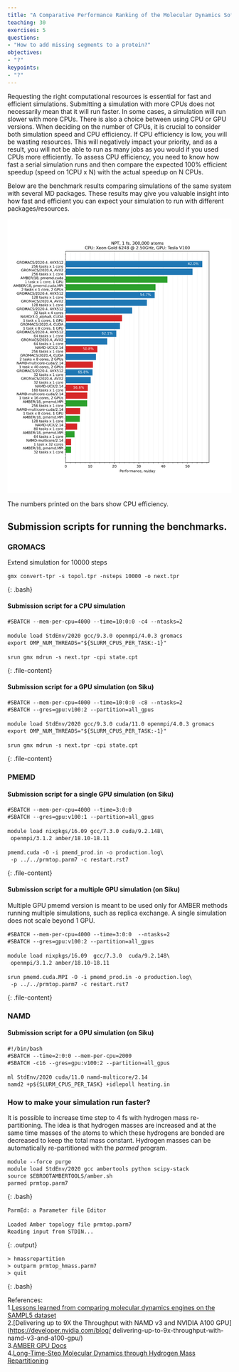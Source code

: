 ```yaml
---
title: "A Comparative Performance Ranking of the Molecular Dynamics Software"
teaching: 30
exercises: 5
questions:
- "How to add missing segments to a protein?"
objectives:
- "?"
keypoints:
- "?"
---
```


Requesting the right computational resources is essential for fast and efficient simulations. Submitting a simulation with more CPUs does not necessarily mean that it will run faster. In some cases, a simulation will run slower with more CPUs. There is also a choice between using CPU or GPU versions. When deciding on the number of CPUs, it is crucial to consider both simulation speed and CPU efficiency. If CPU efficiency is low, you will be wasting resources. This will negatively impact your priority, and as a result, you will not be able to run as many jobs as you would if you used CPUs more efficiently. To assess CPU efficiency, you need to know how fast a serial simulation runs and then compare the expected 100% efficient speedup (speed on 1CPU x N) with the actual speedup on N CPUs.

Below are the benchmark results comparing simulations of the same system with several MD packages. These results may give you valuable insight into how fast and efficient you can expect your simulation to run with different packages/resources.

![](../fig/MD-benchmarks.svg)

The numbers printed on the bars show CPU efficiency.

## Submission scripts for running the benchmarks.
### GROMACS
Extend simulation for 10000 steps
~~~
gmx convert-tpr -s topol.tpr -nsteps 10000 -o next.tpr
~~~
{: .bash}

#### Submission script for a CPU simulation
~~~
#SBATCH --mem-per-cpu=4000 --time=10:0:0 -c4 --ntasks=2

module load StdEnv/2020 gcc/9.3.0 openmpi/4.0.3 gromacs
export OMP_NUM_THREADS="${SLURM_CPUS_PER_TASK:-1}"

srun gmx mdrun -s next.tpr -cpi state.cpt
~~~
{: .file-content}

#### Submission script for a GPU simulation (on Siku)
~~~
#SBATCH --mem-per-cpu=4000 --time=10:0:0 -c8 --ntasks=2
#SBATCH --gres=gpu:v100:2 --partition=all_gpus

module load StdEnv/2020 gcc/9.3.0 cuda/11.0 openmpi/4.0.3 gromacs
export OMP_NUM_THREADS="${SLURM_CPUS_PER_TASK:-1}"

srun gmx mdrun -s next.tpr -cpi state.cpt
~~~
{: .file-content}

### PMEMD
#### Submission script for a single GPU simulation (on Siku)
~~~
#SBATCH --mem-per-cpu=4000 --time=3:0:0
#SBATCH --gres=gpu:v100:1 --partition=all_gpus

module load nixpkgs/16.09 gcc/7.3.0 cuda/9.2.148\
 openmpi/3.1.2 amber/18.10-18.11

pmemd.cuda -O -i pmemd_prod.in -o production.log\
 -p ../../prmtop.parm7 -c restart.rst7
~~~
{: .file-content}

#### Submission script for a multiple GPU simulation (on Siku)
Multiple GPU pmemd version is meant to be used only for AMBER methods running multiple simulations, such as replica exchange. A single simulation does not scale beyond 1 GPU.
~~~
#SBATCH --mem-per-cpu=4000 --time=3:0:0  --ntasks=2
#SBATCH --gres=gpu:v100:2 --partition=all_gpus

module load nixpkgs/16.09  gcc/7.3.0  cuda/9.2.148\
 openmpi/3.1.2 amber/18.10-18.11

srun pmemd.cuda.MPI -O -i pmemd_prod.in -o production.log\
 -p ../../prmtop.parm7 -c restart.rst7
~~~
{: .file-content}

### NAMD
#### Submission script for a GPU simulation (on Siku)
~~~
#!/bin/bash
#SBATCH --time=2:0:0 --mem-per-cpu=2000 
#SBATCH -c16 --gres=gpu:v100:2 --partition=all_gpus

ml StdEnv/2020 cuda/11.0 namd-multicore/2.14
namd2 +p${SLURM_CPUS_PER_TASK} +idlepoll heating.in
~~~


### How to make your simulation run faster?
It is possible to increase time step to 4 fs with hydrogen mass re-partitioning. The idea is that hydrogen masses are increased and at the same time masses of the atoms to which these hydrogens are bonded are decreased to keep the total mass constant. Hydrogen masses can be automatically re-partitioned with the *parmed* program.
~~~
module --force purge
module load StdEnv/2020 gcc ambertools python scipy-stack
source $EBROOTAMBERTOOLS/amber.sh
parmed prmtop.parm7
~~~
{: .bash}

~~~
ParmEd: a Parameter file Editor

Loaded Amber topology file prmtop.parm7
Reading input from STDIN...
~~~
{: .output}

~~~
> hmassrepartition
> outparm prmtop_hmass.parm7
> quit
~~~
{: .bash}

References:  
1.[Lessons learned from comparing molecular dynamics engines on the SAMPL5 dataset](https://link.springer.com/article/10.1007%2Fs10822-016-9977-1)   
2.[Delivering up to 9X the Throughput with NAMD v3 and NVIDIA A100 GPU](https://developer.nvidia.com/blog/  delivering-up-to-9x-throughput-with-namd-v3-and-a100-gpu/)  
3.[AMBER GPU Docs](https://ambermd.org/GPUHowTo.php)  
4.[Long-Time-Step Molecular Dynamics through Hydrogen Mass Repartitioning](https://pubs.acs.org/doi/abs/10.1021/ct5010406)
